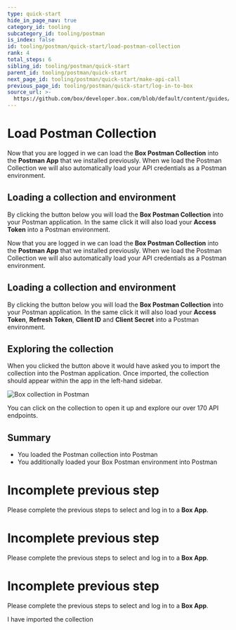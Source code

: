 ```yaml
---
type: quick-start
hide_in_page_nav: true
category_id: tooling
subcategory_id: tooling/postman
is_index: false
id: tooling/postman/quick-start/load-postman-collection
rank: 4
total_steps: 6
sibling_id: tooling/postman/quick-start
parent_id: tooling/postman/quick-start
next_page_id: tooling/postman/quick-start/make-api-call
previous_page_id: tooling/postman/quick-start/log-in-to-box
source_url: >-
  https://github.com/box/developer.box.com/blob/default/content/guides/tooling/postman/quick-start/4-load-postman-collection.md
---
```

<!-- alex disable postman-postwoman -->

# Load Postman Collection

<LoggedIn>

Now that you are logged in we can load the **Box Postman Collection** into the
**Postman App** that we installed previously. When we load the Postman
Collection we will also automatically load your API credentials as a Postman
environment.

## Loading a collection and environment

By clicking the button below you will load the **Box Postman
Collection** into your Postman application. In the same click it will also
load your **Access Token** into a Postman environment.

<Trigger option='postman_collection_downloaded' value='true'>

<Postman >

</Postman>

</Trigger>

</LoggedIn>

<LoggedIn id='postman_credentials'>

Now that you are logged in we can load the **Box Postman Collection** into the
**Postman App** that we installed previously. When we load the Postman
Collection we will also automatically load your API credentials as a Postman
environment.

## Loading a collection and environment

By clicking the button below you will load the **Box Postman
Collection** into your Postman application. In the same click it will also
load your **Access Token**, **Refresh Token**, **Client ID** and **Client
Secret** into a Postman environment.

<Trigger option='postman_collection_downloaded' value='true'>

<Postman env='postman_credentials' >

</Postman>

</Trigger>

</LoggedIn>

<Choice option='postman_collection_downloaded' value='true' color='none'>

## Exploring the collection

When you clicked the button above it would have asked you to import the
collection into the Postman application. Once imported, the collection should
appear within the app in the left-hand sidebar.

<ImageFrame border center shadow width='600'>

![Box collection in Postman](./collection-in-postman.png)

</ImageFrame>

You can click on the collection to open it up and explore our over 170 API
endpoints.

## Summary

* You loaded the Postman collection into Postman
* You additionally loaded your Box Postman environment into Postman

</Choice>

<Choice option='postman.app_type' value='use_box' color='none'>

<LoggedIn reverse>

<Message danger>

# Incomplete previous step

Please complete the previous steps to select and log in to a **Box App**.

</Message>

</LoggedIn>

</Choice>

<Choice option='postman.app_type' value='use_own' color='none'>

<LoggedIn id='postman_credentials' reverse>

<Message danger>

# Incomplete previous step

Please complete the previous steps to select and log in to a **Box App**.

</Message>

</LoggedIn>

</Choice>

<Choice option='postman.app_type' unset color='none'>

<LoggedIn id='postman_credentials' reverse>

<Message danger>

# Incomplete previous step

Please complete the previous steps to select and log in to a **Box App**.

</Message>

</LoggedIn>

</Choice>

<Observe option='postman_collection_downloaded' value='true'>

<Next>

I have imported the collection

</Next>

</Observe>